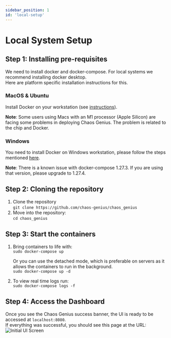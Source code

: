 ```yaml
---
sidebar_position: 1
id: 'local-setup'
---
```


# Local System Setup

## Step 1: Installing pre-requisites

We need to install docker and docker-compose. For local systems we recommend installing docker desktop.  
Here are platform specific installation instructions for this.

### MacOS & Ubuntu

Install Docker on your workstation (see [instructions](https://www.docker.com/products/docker-desktop)).

**Note**: Some users using Macs with an M1 processor (Apple Silicon) are facing some problems in deploying Chaos Genius. The problem is related to the chip and Docker.

### Windows

You need to install Docker on Windows workstation, please follow the steps mentioned [here](https://docs.docker.com/desktop/windows/install/).

**Note**: There is a known issue with docker-compose 1.27.3. If you are using that version, please upgrade to 1.27.4.

## Step 2: Cloning the repository

1. Clone the repository  
    ```git clone https://github.com/chaos-genius/chaos_genius```
2. Move into the repository:  
    ```cd chaos_genius```

## Step 3: Start the containers

1. Bring containers to life with:  
    ```sudo docker-compose up```  

    Or you can use the detached mode, which is preferable on servers as it allows the containers to run in the background.  
    ```sudo docker-compose up -d```
2. To view real time logs run:  
    ```sudo docker-compose logs -f```

## Step 4: Access the Dashboard

Once you see the Chaos Genius success banner, the UI is ready to be accessed at `localhost:8080`.  
If everything was successful, you should see this page at the URL:
![Initial UI Screen](/img/Setup/ui-init.png)
